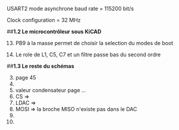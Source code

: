 USART2 mode asynchrone baud rate = 115200 bit/s

Clock configuration = 32 MHz 

##**1.2 Le microcontrôleur sous KiCAD**

13. PB9 à la masse permet de choisir la selection du modes de boot

14. Le role de L1, C5, C7 et un filtre passe bas du second ordre

##**1.3 Le reste du schémas**

3. page 45
4.
5. valeur condensateur page ...
6. CS =>
7. LDAC => 
8. MOSI => la broche MISO n'existe pas dans le DAC
9.
10. 


